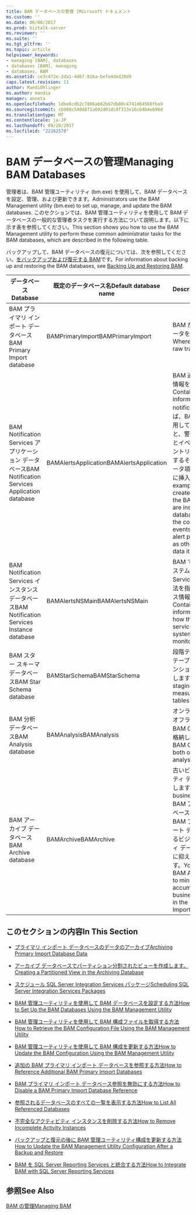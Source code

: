 ```yaml
---
title: BAM データベースの管理 |Microsoft ドキュメント
ms.custom: ''
ms.date: 06/08/2017
ms.prod: biztalk-server
ms.reviewer: ''
ms.suite: ''
ms.tgt_pltfrm: ''
ms.topic: article
helpviewer_keywords:
- managing [BAM], databases
- databases [BAM], managing
- databases, BAM
ms.assetid: ce3c472e-2da1-4d67-816a-befe4ded20d9
caps.latest.revision: 11
author: MandiOhlinger
ms.author: mandia
manager: anneta
ms.openlocfilehash: 1dbe8cdb2c7806ab62b67db80c4741d64560fba9
ms.sourcegitcommit: cb908c540d8f1a692d01dc8f313e16cb4b4e696d
ms.translationtype: MT
ms.contentlocale: ja-JP
ms.lasthandoff: 09/20/2017
ms.locfileid: "22262578"
---
```

# <a name="managing-bam-databases"></a><span data-ttu-id="23381-102">BAM データベースの管理</span><span class="sxs-lookup"><span data-stu-id="23381-102">Managing BAM Databases</span></span>
<span data-ttu-id="23381-103">管理者は、BAM 管理ユーティリティ (bm.exe) を使用して、BAM データベースを設定、管理、および更新できます。</span><span class="sxs-lookup"><span data-stu-id="23381-103">Administrators use the BAM Management utility (bm.exe) to set up, manage, and update the BAM databases.</span></span> <span data-ttu-id="23381-104">このセクションでは、BAM 管理ユーティリティを使用して BAM データベースの一般的な管理者タスクを実行する方法について説明します。以下に示す表を参照してください。</span><span class="sxs-lookup"><span data-stu-id="23381-104">This section shows you how to use the BAM Management utility to perform these common administrator tasks for the BAM databases, which are described in the following table.</span></span>  
  
 <span data-ttu-id="23381-105">バックアップして、BAM データベースの復元については、次を参照してください。[をバックアップおよび復元する BAM](../core/backing-up-and-restoring-bam.md)です。</span><span class="sxs-lookup"><span data-stu-id="23381-105">For information about backing up and restoring the BAM databases, see [Backing Up and Restoring BAM](../core/backing-up-and-restoring-bam.md).</span></span>  
  
|<span data-ttu-id="23381-106">データベース</span><span class="sxs-lookup"><span data-stu-id="23381-106">Database</span></span>|<span data-ttu-id="23381-107">既定のデータベース名</span><span class="sxs-lookup"><span data-stu-id="23381-107">Default database name</span></span>|<span data-ttu-id="23381-108">Description</span><span class="sxs-lookup"><span data-stu-id="23381-108">Description</span></span>|  
|--------------|---------------------------|-----------------|  
|<span data-ttu-id="23381-109">BAM プライマリ インポート データベース</span><span class="sxs-lookup"><span data-stu-id="23381-109">BAM Primary Import database</span></span>|<span data-ttu-id="23381-110">BAMPrimaryImport</span><span class="sxs-lookup"><span data-stu-id="23381-110">BAMPrimaryImport</span></span>|<span data-ttu-id="23381-111">BAM が未処理の追跡データを収集する場所。</span><span class="sxs-lookup"><span data-stu-id="23381-111">Where BAM collects raw tracking data.</span></span>|  
|<span data-ttu-id="23381-112">BAM Notification Services アプリケーション データベース</span><span class="sxs-lookup"><span data-stu-id="23381-112">BAM Notification Services Application database</span></span>|<span data-ttu-id="23381-113">BAMAlertsApplication</span><span class="sxs-lookup"><span data-stu-id="23381-113">BAMAlertsApplication</span></span>|<span data-ttu-id="23381-114">BAM 通知に関する警告情報を格納します。</span><span class="sxs-lookup"><span data-stu-id="23381-114">Contains alert information for BAM notifications.</span></span> <span data-ttu-id="23381-115">たとえば、BAM ポータルを使用して警告を作成すると、警告に関連する条件とイベントを指定するエントリに加え、警告に関するその他のサポート データ項目がデータベースに挿入されます。</span><span class="sxs-lookup"><span data-stu-id="23381-115">For example, when you create an alert using the BAM portal, entries are inserted in the database specifying the conditions and events to which the alert pertains, as well as other supporting data items for the alert.</span></span>|  
|<span data-ttu-id="23381-116">BAM Notification Services インスタンス データベース</span><span class="sxs-lookup"><span data-stu-id="23381-116">BAM Notification Services Instance database</span></span>|<span data-ttu-id="23381-117">BAMAlertsNSMain</span><span class="sxs-lookup"><span data-stu-id="23381-117">BAMAlertsNSMain</span></span>|<span data-ttu-id="23381-118">BAM で監視しているシステムに Notification Services が接続する方法を指定するインスタンス情報を格納します。</span><span class="sxs-lookup"><span data-stu-id="23381-118">Contains instance information specifying how the notification services connect to the system that BAM is monitoring.</span></span>|  
|<span data-ttu-id="23381-119">BAM スター スキーマ データベース</span><span class="sxs-lookup"><span data-stu-id="23381-119">BAM Star Schema database</span></span>|<span data-ttu-id="23381-120">BAMStarSchema</span><span class="sxs-lookup"><span data-stu-id="23381-120">BAMStarSchema</span></span>|<span data-ttu-id="23381-121">段階テーブル、メジャー テーブル、およびディメンション テーブルを格納します。</span><span class="sxs-lookup"><span data-stu-id="23381-121">Contains the staging table, and the measure and dimension tables.</span></span>|  
|<span data-ttu-id="23381-122">BAM 分析データベース</span><span class="sxs-lookup"><span data-stu-id="23381-122">BAM Analysis database</span></span>|<span data-ttu-id="23381-123">BAMAnalysis</span><span class="sxs-lookup"><span data-stu-id="23381-123">BAMAnalysis</span></span>|<span data-ttu-id="23381-124">オンライン分析用およびオフライン分析用の BAM OLAP キューブを格納します。</span><span class="sxs-lookup"><span data-stu-id="23381-124">Contains BAM OLAP cubes for both online and offline analysis.</span></span>|  
|<span data-ttu-id="23381-125">BAM アーカイブ データベース</span><span class="sxs-lookup"><span data-stu-id="23381-125">BAM Archive database</span></span>|<span data-ttu-id="23381-126">BAMArchive</span><span class="sxs-lookup"><span data-stu-id="23381-126">BAMArchive</span></span>|<span data-ttu-id="23381-127">古いビジネス アクティビティ データをアーカイブします。</span><span class="sxs-lookup"><span data-stu-id="23381-127">Archives old business activity data.</span></span> <span data-ttu-id="23381-128">BAM アーカイブ データベースを作成すると、BAM プライマリ インポート データベースにおけるビジネス アクティビティ データの蓄積を最小限に抑えることができます。</span><span class="sxs-lookup"><span data-stu-id="23381-128">You can create a BAM Archive database to minimize the accumulation of business activity data in the BAM Primary Import database.</span></span>|  
  
## <a name="in-this-section"></a><span data-ttu-id="23381-129">このセクションの内容</span><span class="sxs-lookup"><span data-stu-id="23381-129">In This Section</span></span>  
  
-   [<span data-ttu-id="23381-130">プライマリ インポート データベースのデータのアーカイブ</span><span class="sxs-lookup"><span data-stu-id="23381-130">Archiving Primary Import Database Data</span></span>](../core/archiving-primary-import-database-data.md)  
  
-   [<span data-ttu-id="23381-131">アーカイブ データベースでパーティション分割されたビューを作成します。</span><span class="sxs-lookup"><span data-stu-id="23381-131">Creating a Partitioned View in the Archiving Database</span></span>](../core/creating-a-partitioned-view-in-the-archiving-database.md)  
  
-   [<span data-ttu-id="23381-132">スケジュール SQL Server Integration Services パッケージ</span><span class="sxs-lookup"><span data-stu-id="23381-132">Scheduling SQL Server Integration Services Packages</span></span>](../core/scheduling-sql-server-integration-services-packages.md)  
  
-   [<span data-ttu-id="23381-133">BAM 管理ユーティリティを使用して BAM データベースを設定する方法</span><span class="sxs-lookup"><span data-stu-id="23381-133">How to Set Up the BAM Databases Using the BAM Management Utility</span></span>](../core/how-to-set-up-the-bam-databases-using-the-bam-management-utility.md)  
  
-   [<span data-ttu-id="23381-134">BAM 管理ユーティリティを使用して BAM 構成ファイルを取得する方法</span><span class="sxs-lookup"><span data-stu-id="23381-134">How to Retrieve the BAM Configuration File Using the BAM Management Utility</span></span>](../core/how-to-retrieve-the-bam-configuration-file-using-the-bam-management-utility.md)  
  
-   [<span data-ttu-id="23381-135">BAM 管理ユーティリティを使用して BAM 構成を更新する方法</span><span class="sxs-lookup"><span data-stu-id="23381-135">How to Update the BAM Configuration Using the BAM Management Utility</span></span>](../core/how-to-update-the-bam-configuration-using-the-bam-management-utility.md)  
  
-   [<span data-ttu-id="23381-136">追加の BAM プライマリ インポート データベースを参照する方法</span><span class="sxs-lookup"><span data-stu-id="23381-136">How to Reference Additional BAM Primary Import Databases</span></span>](../core/how-to-reference-additional-bam-primary-import-databases.md)  
  
-   [<span data-ttu-id="23381-137">BAM プライマリ インポート データベース参照を無効にする方法</span><span class="sxs-lookup"><span data-stu-id="23381-137">How to Disable a BAM Primary Import Database Reference</span></span>](../core/how-to-disable-a-bam-primary-import-database-reference.md)  
  
-   [<span data-ttu-id="23381-138">参照されるデータベースのすべての一覧を表示する方法</span><span class="sxs-lookup"><span data-stu-id="23381-138">How to List All Referenced Databases</span></span>](../core/how-to-list-all-referenced-databases.md)  
  
-   [<span data-ttu-id="23381-139">不完全なアクティビティ インスタンスを削除する方法</span><span class="sxs-lookup"><span data-stu-id="23381-139">How to Remove Incomplete Activity Instances</span></span>](../core/how-to-remove-incomplete-activity-instances.md)  
  
-   [<span data-ttu-id="23381-140">バックアップと復元の後に BAM 管理ユーティリティ構成を更新する方法</span><span class="sxs-lookup"><span data-stu-id="23381-140">How to Update the BAM Management Utility Configuration After a Backup and Restore</span></span>](../core/update-the-bam-management-utility-configuration-after-a-backup-and-restore.md)  
  
-   [<span data-ttu-id="23381-141">BAM を SQL Server Reporting Services と統合する方法</span><span class="sxs-lookup"><span data-stu-id="23381-141">How to Integrate BAM with SQL Server Reporting Services</span></span>](../core/how-to-integrate-bam-with-sql-server-reporting-services.md)  
  
## <a name="see-also"></a><span data-ttu-id="23381-142">参照</span><span class="sxs-lookup"><span data-stu-id="23381-142">See Also</span></span>  
 [<span data-ttu-id="23381-143">BAM の管理</span><span class="sxs-lookup"><span data-stu-id="23381-143">Managing BAM</span></span>](../core/managing-bam.md)